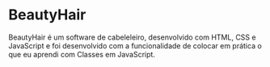 # BeautyHair

BeautyHair é um software de cabeleleiro, desenvolvido com HTML, CSS e JavaScript e foi desenvolvido com a funcionalidade de colocar em prática o que eu aprendi com Classes em JavaScript.